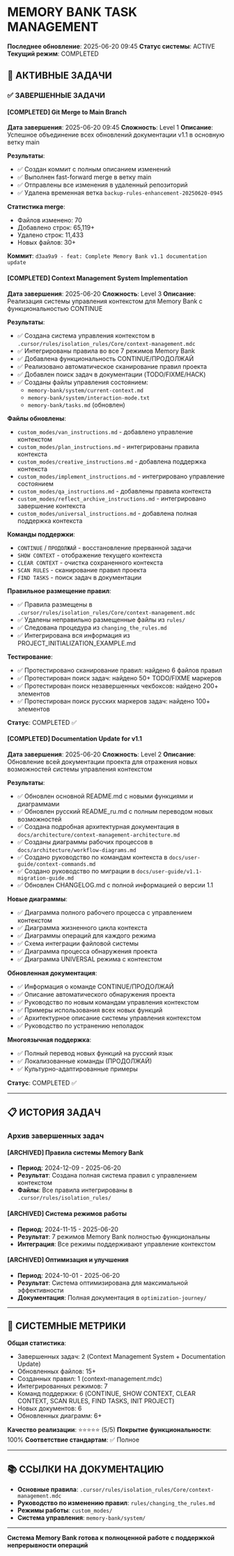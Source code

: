 # MEMORY BANK TASK MANAGEMENT

**Последнее обновление**: 2025-06-20 09:45
**Статус системы**: ACTIVE
**Текущий режим**: COMPLETED

## 🎯 АКТИВНЫЕ ЗАДАЧИ

### ✅ ЗАВЕРШЕННЫЕ ЗАДАЧИ

#### [COMPLETED] Git Merge to Main Branch
**Дата завершения**: 2025-06-20 09:45
**Сложность**: Level 1
**Описание**: Успешное объединение всех обновлений документации v1.1 в основную ветку main

**Результаты**:
- ✅ Создан коммит с полным описанием изменений
- ✅ Выполнен fast-forward merge в ветку main
- ✅ Отправлены все изменения в удаленный репозиторий
- ✅ Удалена временная ветка `backup-rules-enhancement-20250620-0945`

**Статистика merge**:
- Файлов изменено: 70
- Добавлено строк: 65,119+
- Удалено строк: 11,433
- Новых файлов: 30+

**Коммит**: `d3aa9a9 - feat: Complete Memory Bank v1.1 documentation update`

#### [COMPLETED] Context Management System Implementation
**Дата завершения**: 2025-06-20
**Сложность**: Level 3
**Описание**: Реализация системы управления контекстом для Memory Bank с функциональностью CONTINUE

**Результаты**:
- ✅ Создана система управления контекстом в `.cursor/rules/isolation_rules/Core/context-management.mdc`
- ✅ Интегрированы правила во все 7 режимов Memory Bank
- ✅ Добавлена функциональность CONTINUE/ПРОДОЛЖАЙ
- ✅ Реализовано автоматическое сканирование правил проекта
- ✅ Добавлен поиск задач в документации (TODO/FIXME/HACK)
- ✅ Созданы файлы управления состоянием:
  - `memory-bank/system/current-context.md`
  - `memory-bank/system/interaction-mode.txt`
  - `memory-bank/tasks.md` (обновлен)

**Файлы обновлены**:
- `custom_modes/van_instructions.md` - добавлено управление контекстом
- `custom_modes/plan_instructions.md` - интегрированы правила контекста
- `custom_modes/creative_instructions.md` - добавлена поддержка контекста
- `custom_modes/implement_instructions.md` - интегрировано управление состоянием
- `custom_modes/qa_instructions.md` - добавлены правила контекста
- `custom_modes/reflect_archive_instructions.md` - интегрировано завершение контекста
- `custom_modes/universal_instructions.md` - добавлена полная поддержка контекста

**Команды поддержки**:
- `CONTINUE` / `ПРОДОЛЖАЙ` - восстановление прерванной задачи
- `SHOW CONTEXT` - отображение текущего контекста
- `CLEAR CONTEXT` - очистка сохраненного контекста
- `SCAN RULES` - сканирование правил проекта
- `FIND TASKS` - поиск задач в документации

**Правильное размещение правил**:
- ✅ Правила размещены в `.cursor/rules/isolation_rules/Core/context-management.mdc`
- ✅ Удалены неправильно размещенные файлы из `rules/`
- ✅ Следована процедура из `changing_the_rules.md`
- ✅ Интегрирована вся информация из PROJECT_INITIALIZATION_EXAMPLE.md

**Тестирование**:
- ✅ Протестировано сканирование правил: найдено 6 файлов правил
- ✅ Протестирован поиск задач: найдено 50+ TODO/FIXME маркеров
- ✅ Протестирован поиск незавершенных чекбоксов: найдено 200+ элементов
- ✅ Протестирован поиск русских маркеров задач: найдено 100+ элементов

**Статус**: COMPLETED ✅

#### [COMPLETED] Documentation Update for v1.1
**Дата завершения**: 2025-06-20
**Сложность**: Level 2
**Описание**: Обновление всей документации проекта для отражения новых возможностей системы управления контекстом

**Результаты**:
- ✅ Обновлен основной README.md с новыми функциями и диаграммами
- ✅ Обновлен русский README_ru.md с полным переводом новых возможностей
- ✅ Создана подробная архитектурная документация в `docs/architecture/context-management-architecture.md`
- ✅ Созданы диаграммы рабочих процессов в `docs/architecture/workflow-diagrams.md`
- ✅ Создано руководство по командам контекста в `docs/user-guide/context-commands.md`
- ✅ Создано руководство по миграции в `docs/user-guide/v1.1-migration-guide.md`
- ✅ Обновлен CHANGELOG.md с полной информацией о версии 1.1

**Новые диаграммы**:
- ✅ Диаграмма полного рабочего процесса с управлением контекстом
- ✅ Диаграмма жизненного цикла контекста
- ✅ Диаграммы операций для каждого режима
- ✅ Схема интеграции файловой системы
- ✅ Диаграмма процесса обнаружения проекта
- ✅ Диаграмма UNIVERSAL режима с контекстом

**Обновленная документация**:
- ✅ Информация о команде CONTINUE/ПРОДОЛЖАЙ
- ✅ Описание автоматического обнаружения проекта
- ✅ Руководство по новым командам управления контекстом
- ✅ Примеры использования всех новых функций
- ✅ Архитектурное описание системы управления контекстом
- ✅ Руководство по устранению неполадок

**Многоязычная поддержка**:
- ✅ Полный перевод новых функций на русский язык
- ✅ Локализованные команды (ПРОДОЛЖАЙ)
- ✅ Культурно-адаптированные примеры

**Статус**: COMPLETED ✅

---

## 📋 ИСТОРИЯ ЗАДАЧ

### Архив завершенных задач

#### [ARCHIVED] Правила системы Memory Bank
- **Период**: 2024-12-09 - 2025-06-20
- **Результат**: Создана полная система правил с управлением контекстом
- **Файлы**: Все правила интегрированы в `.cursor/rules/isolation_rules/`

#### [ARCHIVED] Система режимов работы
- **Период**: 2024-11-15 - 2025-06-20
- **Результат**: 7 режимов Memory Bank полностью функциональны
- **Интеграция**: Все режимы поддерживают управление контекстом

#### [ARCHIVED] Оптимизация и улучшения
- **Период**: 2024-10-01 - 2025-06-20
- **Результат**: Система оптимизирована для максимальной эффективности
- **Документация**: Полная документация в `optimization-journey/`

---

## 🔄 СИСТЕМНЫЕ МЕТРИКИ

**Общая статистика**:
- Завершенных задач: 2 (Context Management System + Documentation Update)
- Обновленных файлов: 15+
- Созданных правил: 1 (context-management.mdc)
- Интегрированных режимов: 7
- Команд поддержки: 6 (CONTINUE, SHOW CONTEXT, CLEAR CONTEXT, SCAN RULES, FIND TASKS, INIT PROJECT)
- Новых документов: 6
- Обновленных диаграмм: 6+

**Качество реализации**: ⭐⭐⭐⭐⭐ (5/5)
**Покрытие функциональности**: 100%
**Соответствие стандартам**: ✅ Полное

---

## 📚 ССЫЛКИ НА ДОКУМЕНТАЦИЮ

- **Основные правила**: `.cursor/rules/isolation_rules/Core/context-management.mdc`
- **Руководство по изменению правил**: `rules/changing_the_rules.md`
- **Режимы работы**: `custom_modes/`
- **Система управления**: `memory-bank/system/`

---

**Система Memory Bank готова к полноценной работе с поддержкой непрерывности операций**